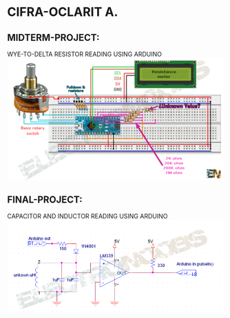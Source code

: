 # CIFRA-OCLARIT A.
## MIDTERM-PROJECT:
WYE-TO-DELTA RESISTOR READING USING ARDUINO
<br>
[![INSERT YOUR FRITZING PICTURE HERE](https://github.com/BSCPE-2A-EE-1-TERM-1-S-Y-19-20/12-CIFRA-OCLARIT-A/blob/master/Bread_board_resister_meter.png)]()


## FINAL-PROJECT:
CAPACITOR AND INDUCTOR READING USING ARDUINO
<br>
[![INSERT YOUR FRITZING PICTURE HERE](https://github.com/BSCPE-2A-EE-1-TERM-1-S-Y-19-20/12-CIFRA-OCLARIT-A/blob/master/339_circuit.png)]()
